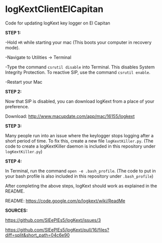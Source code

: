 # logKextClientElCapitan
Code for updating logKext key logger on El Capitan

<b>STEP 1:</b>

-Hold `⌘R` while starting your mac (This boots your computer in recovery mode).

-Navigate to Utilities → Terminal

-Type the command `csrutil disable` into Terminal. This disables System Integrity Protection. To reactive SIP, use the command `csrutil enable`.

-Restart your Mac

<b>STEP 2:</b>

Now that SIP is disabled, you can download logKext from a place of your preference.

Download:
http://www.macupdate.com/app/mac/16155/logkext

<b>STEP 3:</b>

Many people run into an issue where the keylogger stops logging after a short period of time.  To fix this, create a new file `logKextKiller.py`. (The code to create a logKextKiller daemon is included in this repository under `logKextKiller.py`)

<b>STEP 4:</b>

In Terminal, run the command `open -e .bash_profile`.  (The code to put in your bash profile is also included in this repository under `.bash_profile`)

After completing the above steps, logKext should work as explained in the README.

README:
https://code.google.com/p/logkext/wiki/ReadMe

<b>SOURCES:</b>

https://github.com/SlEePlEs5/logKext/issues/3

https://github.com/SlEePlEs5/logKext/pull/16/files?diff=split&short_path=04c6e90

